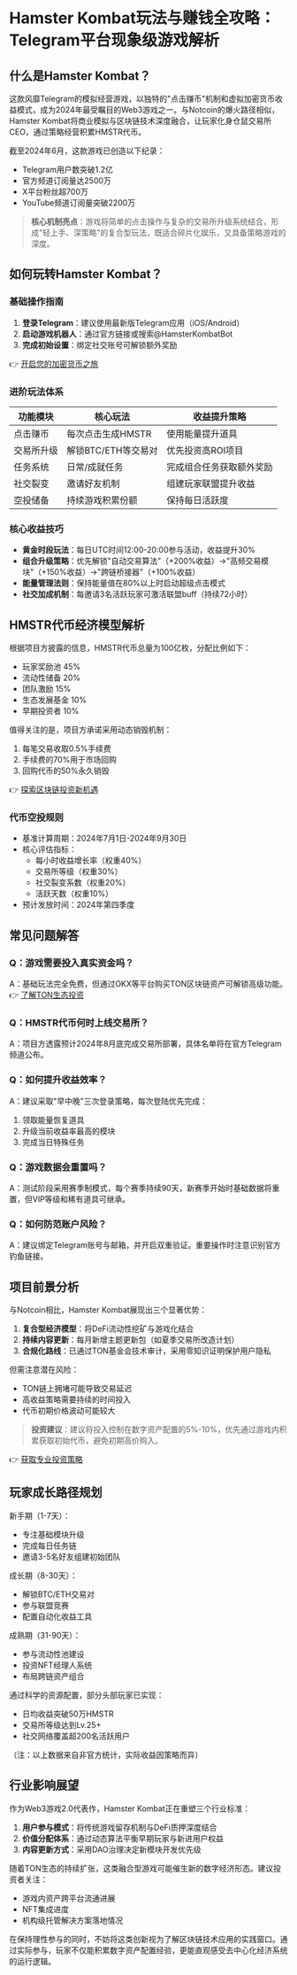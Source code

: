 # Hamster Kombat玩法与赚钱全攻略：Telegram平台现象级游戏解析

## 什么是Hamster Kombat？

这款风靡Telegram的模拟经营游戏，以独特的"点击赚币"机制和虚拟加密货币收益模式，成为2024年最受瞩目的Web3游戏之一。与Notcoin的爆火路径相似，Hamster Kombat将商业模拟与区块链技术深度融合，让玩家化身仓鼠交易所CEO，通过策略经营积累HMSTR代币。

截至2024年6月，这款游戏已创造以下纪录：
- Telegram用户数突破1.2亿
- 官方频道订阅量达2500万
- X平台粉丝超700万
- YouTube频道订阅量突破2200万

> **核心机制亮点**：游戏将简单的点击操作与复杂的交易所升级系统结合，形成"轻上手、深策略"的复合型玩法，既适合碎片化娱乐，又具备策略游戏的深度。

## 如何玩转Hamster Kombat？

### 基础操作指南
1. **登录Telegram**：建议使用最新版Telegram应用（iOS/Android）
2. **启动游戏机器人**：通过官方链接或搜索@HamsterKombatBot
3. **完成初始设置**：绑定社交账号可解锁额外奖励

👉 [开启您的加密货币之旅](https://bit.ly/okx_welcome)

### 进阶玩法体系
| 功能模块 | 核心玩法 | 收益提升策略 |
|---------|----------|--------------|
| 点击赚币 | 每次点击生成HMSTR | 使用能量提升道具 |
| 交易所升级 | 解锁BTC/ETH等交易对 | 优先投资高ROI项目 |
| 任务系统 | 日常/成就任务 | 完成组合任务获取额外奖励 |
| 社交裂变 | 邀请好友机制 | 组建玩家联盟提升收益 |
| 空投储备 | 持续游戏积累份额 | 保持每日活跃度 |

### 核心收益技巧
- **黄金时段玩法**：每日UTC时间12:00-20:00参与活动，收益提升30%
- **组合升级策略**：优先解锁"自动交易算法"（+200%收益）→"高频交易模块"（+150%收益）→"跨链桥接器"（+100%收益）
- **能量管理法则**：保持能量值在80%以上时启动超级点击模式
- **社交加成机制**：每邀请3名活跃玩家可激活联盟buff（持续72小时）

## HMSTR代币经济模型解析

根据项目方披露的信息，HMSTR代币总量为100亿枚，分配比例如下：

- 玩家奖励池 45%
- 流动性储备 20%
- 团队激励 15%
- 生态发展基金 10%
- 早期投资者 10%

值得关注的是，项目方承诺采用动态销毁机制：
1. 每笔交易收取0.5%手续费
2. 手续费的70%用于市场回购
3. 回购代币的50%永久销毁

👉 [探索区块链投资新机遇](https://bit.ly/okx_welcome)

### 代币空投规则
- 基准计算周期：2024年7月1日-2024年9月30日
- 核心评估指标：
  - 每小时收益增长率（权重40%）
  - 交易所等级（权重30%）
  - 社交裂变系数（权重20%）
  - 活跃天数（权重10%）
- 预计发放时间：2024年第四季度

## 常见问题解答

### Q：游戏需要投入真实资金吗？
A：基础玩法完全免费，但通过OKX等平台购买TON区块链资产可解锁高级功能。👉 [了解TON生态投资](https://bit.ly/okx_welcome)

### Q：HMSTR代币何时上线交易所？
A：项目方透露预计2024年8月底完成交易所部署，具体名单将在官方Telegram频道公布。

### Q：如何提升收益效率？
A：建议采取"早中晚"三次登录策略，每次登陆优先完成：
1. 领取能量恢复道具
2. 升级当前收益率最高的模块
3. 完成当日特殊任务

### Q：游戏数据会重置吗？
A：测试阶段采用赛季制模式，每个赛季持续90天，新赛季开始时基础数据将重置，但VIP等级和稀有道具可继承。

### Q：如何防范账户风险？
A：建议绑定Telegram账号与邮箱，并开启双重验证。重要操作时注意识别官方钓鱼链接。

## 项目前景分析

与Notcoin相比，Hamster Kombat展现出三个显著优势：
1. **复合型经济模型**：将DeFi流动性挖矿与游戏化结合
2. **持续内容更新**：每月新增主题更新包（如夏季交易所改造计划）
3. **合规化路线**：已通过TON基金会技术审计，采用零知识证明保护用户隐私

但需注意潜在风险：
- TON链上拥堵可能导致交易延迟
- 高收益策略需要持续的时间投入
- 代币初期价格波动可能较大

> **投资建议**：建议将投入控制在数字资产配置的5%-10%，优先通过游戏内积累获取初始代币，避免初期高价购入。

👉 [获取专业投资策略](https://bit.ly/okx_welcome)

## 玩家成长路径规划

新手期（1-7天）：
- 专注基础模块升级
- 完成每日任务链
- 邀请3-5名好友组建初始团队

成长期（8-30天）：
- 解锁BTC/ETH交易对
- 参与联盟竞赛
- 配置自动化收益工具

成熟期（31-90天）：
- 参与流动性池建设
- 投资NFT经理人系统
- 布局跨链资产组合

通过科学的资源配置，部分头部玩家已实现：
- 日均收益突破50万HMSTR
- 交易所等级达到Lv.25+
- 社交网络覆盖超200名活跃用户

（注：以上数据来自非官方统计，实际收益因策略而异）

## 行业影响展望

作为Web3游戏2.0代表作，Hamster Kombat正在重塑三个行业标准：
1. **用户参与模式**：将传统游戏留存机制与DeFi质押深度结合
2. **价值分配体系**：通过动态算法平衡早期玩家与新进用户权益
3. **内容更新方式**：采用DAO治理决定新模块开发优先级

随着TON生态的持续扩张，这类融合型游戏可能催生新的数字经济形态。建议投资者关注：
- 游戏内资产跨平台流通进展
- NFT集成进度
- 机构级托管解决方案落地情况

在保持理性参与的同时，不妨将这类创新视为了解区块链技术应用的实践窗口。通过实际参与，玩家不仅能积累数字资产配置经验，更能直观感受去中心化经济系统的运行逻辑。
